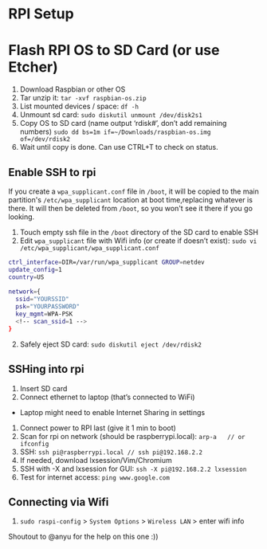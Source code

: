 # RPI Setup 

# Flash RPI OS to SD Card (or use Etcher) 

1. Download Raspbian or other OS
1. Tar unzip it: `tar -xvf raspbian-os.zip`
1. List mounted devices / space: `df -h`
1. Unmount sd card: `sudo diskutil unmount /dev/disk2s1`
1. Copy OS to SD card (name output ‘rdisk#’, don’t add remaining numbers)
`sudo dd bs=1m if=~/Downloads/raspbian-os.img of=/dev/rdisk2`
1. Wait until copy is done. Can use CTRL+T to check on status.

## Enable SSH to rpi
If you create a `wpa_supplicant.conf` file in `/boot`, it will be copied to the main partition's `/etc/wpa_supplicant` location at boot time,replacing whatever is there. It will then be deleted from `/boot`, so you won't see it there if you go looking.

1. Touch empty ssh file in the `/boot` directory of the SD card to enable SSH
2. Edit `wpa_supplicant` file with Wifi info (or create if doesn’t exist):
  `sudo vi /etc/wpa_supplicant/wpa_supplicant.conf`
  
  ```sh
  ctrl_interface=DIR=/var/run/wpa_supplicant GROUP=netdev
  update_config=1
  country=US
    
  network={
    ssid="YOURSSID"
    psk="YOURPASSWORD"
    key_mgmt=WPA-PSK
    <!-- scan_ssid=1 -->
  }
  ```
2. Safely eject SD card: `sudo diskutil eject /dev/rdisk2`

## SSHing into rpi
1. Insert SD card
1. Connect ethernet to laptop (that’s connected to WiFi)
  - Laptop might need to enable Internet Sharing in settings
1. Connect power to RPI last (give it 1 min to boot)
1. Scan for rpi on network (should be raspberrypi.local): `arp-a   // or ifconfig`
1. SSH: `ssh pi@raspberrypi.local // ѕѕh pi@192.168.2.2`
1. If needed, download lxsession/Vim/Chromium
1. SSH with -X and lxsession for GUI: `ѕѕh -X pi@192.168.2.2 lxѕеѕѕіоn`
1. Test for internet access: `ping www.google.com`

## Connecting via Wifi

1. `sudo raspi-config` > `System Options` > `Wireless LAN` > enter wifi info 

Shoutout to @anyu for the help on this one :))
